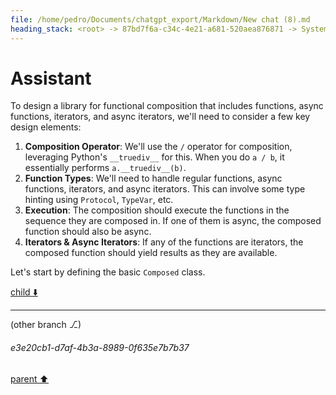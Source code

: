 ```yaml
---
file: /home/pedro/Documents/chatgpt_export/Markdown/New chat (8).md
heading_stack: <root> -> 87bd7f6a-c34c-4e21-a681-520aea876871 -> System -> 0305e3b7-9645-4e79-89a2-794319c6d100 -> System -> aaa236d3-b162-4863-965c-406dd86ac031 -> User -> 6389456d-56b1-43ae-97a4-9af03a2416cc -> Assistant
---
```

# Assistant

To design a library for functional composition that includes functions, async functions, iterators, and async iterators, we'll need to consider a few key design elements:

1. **Composition Operator**: We'll use the `/` operator for composition, leveraging Python's `__truediv__` for this. When you do `a / b`, it essentially performs `a.__truediv__(b)`.
2. **Function Types**: We'll need to handle regular functions, async functions, iterators, and async iterators. This can involve some type hinting using `Protocol`, `TypeVar`, etc.
3. **Execution**: The composition should execute the functions in the sequence they are composed in. If one of them is async, the composed function should also be async.
4. **Iterators & Async Iterators**: If any of the functions are iterators, the composed function should yield results as they are available.

Let's start by defining the basic `Composed` class.

[child ⬇️](#e3e20cb1-d7af-4b3a-8989-0f635e7b7b37)

---

(other branch ⎇)
###### e3e20cb1-d7af-4b3a-8989-0f635e7b7b37
[parent ⬆️](#6389456d-56b1-43ae-97a4-9af03a2416cc)
